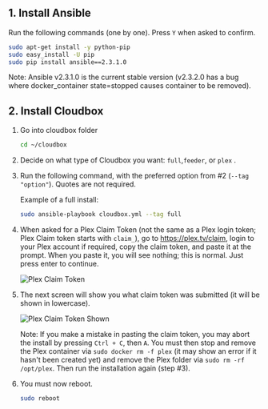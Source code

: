## 1. Install Ansible ###

Run the following commands (one by one). Press `Y` when asked to confirm.
```bash
sudo apt-get install -y python-pip
sudo easy_install -U pip
sudo pip install ansible==2.3.1.0
```
Note: Ansible v2.3.1.0 is the current stable version (v2.3.2.0 has a bug where docker_container state=stopped causes container to be removed).


## 2. Install Cloudbox

1. Go into cloudbox folder

    ```bash
    cd ~/cloudbox
    ```

2. Decide on what type of Cloudbox you want: `full`,`feeder`, or `plex` .

3. Run the following command, with the preferred option from #2 (`--tag "option"`). Quotes are not required.

    Example of a full install:
      ```bash
      sudo ansible-playbook cloudbox.yml --tag full
      ```
4. When asked for a Plex Claim Token (not the same as a Plex login token; Plex Claim token starts with `claim_`), go to https://plex.tv/claim, login to your Plex account if required, copy the claim token, and paste it at the prompt. When you paste it, you will see nothing; this is normal. Just press enter to continue.

    ![Plex Claim Token](http://i.imgur.com/SkRnay2.png)

5. The next screen will show you what claim token was submitted (it will be shown in lowercase).

    ![Plex Claim Token Shown](http://i.imgur.com/ubnNg3I.png)

    Note: If you make a mistake in pasting the claim token, you may abort the install by pressing `Ctrl + C`, then `A`. You must then stop and remove the Plex container via `sudo docker rm -f plex` (it may show an error if it hasn't been created yet) and remove the Plex folder via `sudo rm -rf /opt/plex`. Then run the installation again (step #3).

5. You must now reboot.
    ```bash
    sudo reboot
     ```
